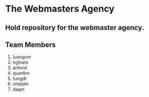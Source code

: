 # The Webmasters Agency

## Hold repository for the webmaster agency.

## Team Members

1. luongvm
2. nghiatv
3. anhnvt
4. quankm
5. tungdt
6. nhatdm
7. daipn
